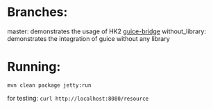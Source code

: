 # Branches:

master: demonstrates the usage of HK2 [guice-bridge](https://github.com/javaee/hk2/tree/master/guice-bridge)
without_library: demonstrates the integration of guice without any library

# Running:

`mvn clean package jetty:run`

for testing: `curl http://localhost:8080/resource`